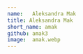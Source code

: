 ```yaml
---
name:   Aleksandra Mak
title: Aleksandra Mak
short_name: amak
github: amak3
image:  amak.webp
---
```

